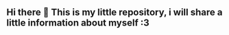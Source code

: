 ## Hi there 👋 This is my little repository, i will share a little information about myself :3

<!--
**Kievskiy-webdev/kievskiy-webdev** is a ✨ _special_ ✨ repository because its `README.md` (this file) appears on your GitHub profile.
Here are some ideas to get you started:

- 🌱 I’m currently learning Graphic Designer, Web-Design, Frontend Developer;
- 👯 I’m looking to collaborate on ...
- 🤔 I’m looking for help with ...
- 💬 Ask me about ...
- 📫 How to reach me: ...
- 😄 Pronouns: ...
- ⚡ Fun fact: i'm relatively new to development;
-->
